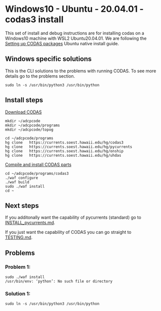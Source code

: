 # Windows10 - Ubuntu - 20.04.01 - codas3 install
This set of install and debug instructions are for installing codas on a Windows10 machine with WSL2 Ubuntu20.04.01. We are following the [Setting up CODAS packages](https://currents.soest.hawaii.edu/docs/adcp_doc/codas_setup/codas_config/index.html) Ubuntu native install guide.

## Windows specific solutions
This is the CLI solutions to the problems with running CODAS.  To see more details go to the problems section.
```
sudo ln -s /usr/bin/python3 /usr/bin/python
```

## Install steps
[Download CODAS](https://currents.soest.hawaii.edu/docs/adcp_doc/codas_setup/codas_config/index.html#download-codas-software-using-mercurial)
```
mkdir ~/adcpcode
mkdir ~/adcpcode/programs
mkdir ~/adcpcode/topog

cd ~/adcpcode/programs
hg clone   https://currents.soest.hawaii.edu/hg/codas3
hg clone   https://currents.soest.hawaii.edu/hg/pycurrents
hg clone   https://currents.soest.hawaii.edu/hg/onship
hg clone   https://currents.soest.hawaii.edu/hg/uhdas
```
[Compile and install CODAS parts](https://currents.soest.hawaii.edu/docs/adcp_doc/codas_setup/codas_config/index.html#compile-and-install-codas-components)

```
cd ~/adcpcode/programs/codas3
./waf configure
./waf build
sudo ./waf install
cd ~
```
## Next steps
If you additonally want the capability of pycurrents (standard) go to [INSTALL_pycurrents.md](INSTALL_pycurrents.md).

If you just want the capability of CODAS you can go straight to [TESTING.md](TESTING.md).

## Problems
### Problem 1:
```
sudo ./waf install
/usr/bin/env: ‘python’: No such file or directory
```
### Solution 1:
```
sudo ln -s /usr/bin/python3 /usr/bin/python
```
